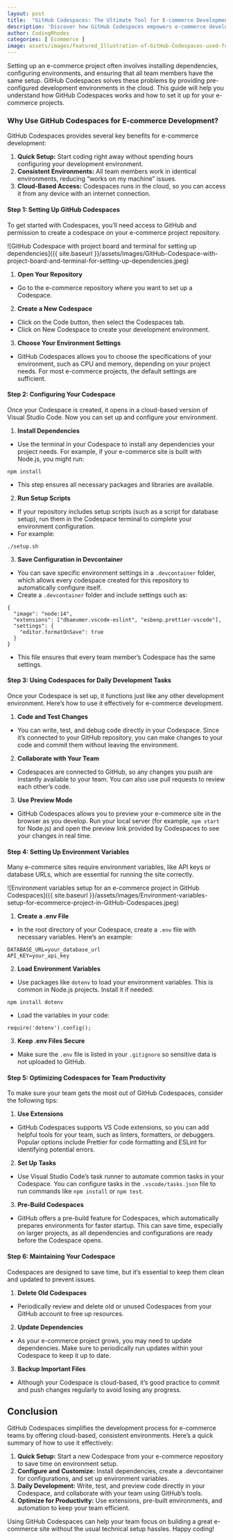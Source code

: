 ```yaml
---
layout: post
title:  "GitHub Codespaces: The Ultimate Tool for E-commerce Development Teams"
description: 'Discover how GitHub Codespaces empowers e-commerce development teams with on-demand, cloud-based environments for seamless coding, collaboration, and rapid project delivery.'
author: CodingRhodes
categories: [ Ecommerce ]
image: assets/images/featured_Illustration-of-GitHub-Codespaces-used-for-ecommerce-project-development.jpeg
---
```

Setting up an e-commerce project often involves installing dependencies, configuring environments, and ensuring that all team members have the same setup. GitHub Codespaces solves these problems by providing pre-configured development environments in the cloud. This guide will help you understand how GitHub Codespaces works and how to set it up for your e-commerce projects.

### Why Use GitHub Codespaces for E-commerce Development?
GitHub Codespaces provides several key benefits for e-commerce development:

1. **Quick Setup:** Start coding right away without spending hours configuring your development environment.
2. **Consistent Environments:** All team members work in identical environments, reducing “works on my machine” issues.
3. **Cloud-Based Access:** Codespaces runs in the cloud, so you can access it from any device with an internet connection.

#### Step 1: Setting Up GitHub Codespaces
To get started with Codespaces, you’ll need access to GitHub and permission to create a codespace on your e-commerce project repository.

![GitHub Codespace with project board and terminal for setting up dependencies]({{ site.baseurl }}/assets/images/GitHub-Codespace-with-project-board-and-terminal-for-setting-up-dependencies.jpeg)

1. **Open Your Repository**
+ Go to the e-commerce repository where you want to set up a Codespace.
2. **Create a New Codespace**
+ Click on the Code button, then select the Codespaces tab.
+ Click on New Codespace to create your development environment.
3. **Choose Your Environment Settings**
+ GitHub Codespaces allows you to choose the specifications of your environment, such as CPU and memory, depending on your project needs. For most e-commerce projects, the default settings are sufficient.

#### Step 2: Configuring Your Codespace
Once your Codespace is created, it opens in a cloud-based version of Visual Studio Code. Now you can set up and configure your environment.

1. **Install Dependencies**
+ Use the terminal in your Codespace to install any dependencies your project needs. For example, if your e-commerce site is built with Node.js, you might run:
```
npm install
```
+ This step ensures all necessary packages and libraries are available.
2. **Run Setup Scripts**
+ If your repository includes setup scripts (such as a script for database setup), run them in the Codespace terminal to complete your environment configuration.
+ For example:
```
./setup.sh
```
3. **Save Configuration in Devcontainer**
+ You can save specific environment settings in a `.devcontainer` folder, which allows every codespace created for this repository to automatically configure itself.
+ Create a `.devcontainer` folder and include settings such as:
```
{
  "image": "node:14",
  "extensions": ["dbaeumer.vscode-eslint", "esbenp.prettier-vscode"],
  "settings": {
    "editor.formatOnSave": true
  }
}
```
+ This file ensures that every team member’s Codespace has the same settings.

#### Step 3: Using Codespaces for Daily Development Tasks
Once your Codespace is set up, it functions just like any other development environment. Here’s how to use it effectively for e-commerce development.

1. **Code and Test Changes**
+ You can write, test, and debug code directly in your Codespace. Since it’s connected to your GitHub repository, you can make changes to your code and commit them without leaving the environment.
2. **Collaborate with Your Team**
+ Codespaces are connected to GitHub, so any changes you push are instantly available to your team. You can also use pull requests to review each other’s code.
3. **Use Preview Mode**
+ GitHub Codespaces allows you to preview your e-commerce site in the browser as you develop. Run your local server (for example, `npm start` for Node.js) and open the preview link provided by Codespaces to see your changes in real time.

#### Step 4: Setting Up Environment Variables
Many e-commerce sites require environment variables, like API keys or database URLs, which are essential for running the site correctly.

![Environment variables setup for an e-commerce project in GitHub Codespaces]({{ site.baseurl }}/assets/images/Environment-variables-setup-for-ecommerce-project-in-GitHub-Codespaces.jpeg)

1. **Create a .env File**
+ In the root directory of your Codespace, create a `.env` file with necessary variables. Here’s an example:
```
DATABASE_URL=your_database_url
API_KEY=your_api_key
```
2. **Load Environment Variables**
+ Use packages like `dotenv` to load your environment variables. This is common in Node.js projects. Install it if needed:
```
npm install dotenv
```
+ Load the variables in your code:
```
require('dotenv').config();
```
3. **Keep .env Files Secure**
+ Make sure the `.env` file is listed in your `.gitignore` so sensitive data is not uploaded to GitHub.

#### Step 5: Optimizing Codespaces for Team Productivity
To make sure your team gets the most out of GitHub Codespaces, consider the following tips:

1. **Use Extensions**
+ GitHub Codespaces supports VS Code extensions, so you can add helpful tools for your team, such as linters, formatters, or debuggers. Popular options include Prettier for code formatting and ESLint for identifying potential errors.
2. **Set Up Tasks**
+ Use Visual Studio Code’s task runner to automate common tasks in your Codespace. You can configure tasks in the `.vscode/tasks.json` file to run commands like `npm install` or `npm test`.
3. **Pre-Build Codespaces**
+ GitHub offers a pre-build feature for Codespaces, which automatically prepares environments for faster startup. This can save time, especially on larger projects, as all dependencies and configurations are ready before the Codespace opens.

#### Step 6: Maintaining Your Codespace
Codespaces are designed to save time, but it’s essential to keep them clean and updated to prevent issues.

1. **Delete Old Codespaces**
+ Periodically review and delete old or unused Codespaces from your GitHub account to free up resources.
2. **Update Dependencies**
+ As your e-commerce project grows, you may need to update dependencies. Make sure to periodically run updates within your Codespace to keep it up to date.
3. **Backup Important Files**
+ Although your Codespace is cloud-based, it’s good practice to commit and push changes regularly to avoid losing any progress.

## Conclusion
GitHub Codespaces simplifies the development process for e-commerce teams by offering cloud-based, consistent environments. Here’s a quick summary of how to use it effectively:

1. **Quick Setup:** Start a new Codespace from your e-commerce repository to save time on environment setup.
2. **Configure and Customize:** Install dependencies, create a .devcontainer for configurations, and set up environment variables.
3. **Daily Development:** Write, test, and preview code directly in your Codespace, and collaborate with your team using GitHub’s tools.
4. **Optimize for Productivity:** Use extensions, pre-built environments, and automation to keep your team efficient.

Using GitHub Codespaces can help your team focus on building a great e-commerce site without the usual technical setup hassles. Happy coding!